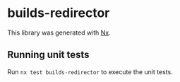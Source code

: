 # builds-redirector

This library was generated with [Nx](https://nx.dev).

## Running unit tests

Run `nx test builds-redirector` to execute the unit tests.
